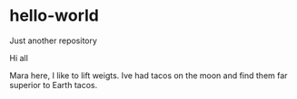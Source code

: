 # hello-world
Just another repository


Hi all

Mara here, I like to lift weigts.
Ive had tacos on the moon and find them far superior to Earth tacos.
